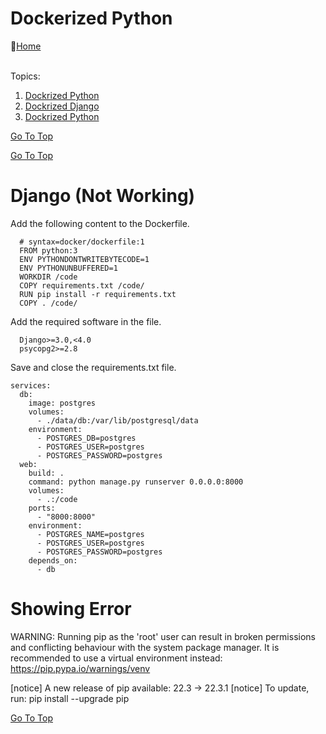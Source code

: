 # Dockerized Python
:link:[Home](all-file-links.md)     


<a name="top"></a>  
Topics: 

  1. [Dockrized Python](#doc_python)<br>
  2. [Dockrized Django](#doc_django)<br>
  3. [Dockrized Python](#doc_flash)<br>









[Go To Top](#top)
<a name="doc_python"></a>  



[Go To Top](#top)
<a name="doc_django"></a>  
# Django   (Not Working)
Add the following content to the Dockerfile.

      # syntax=docker/dockerfile:1
      FROM python:3
      ENV PYTHONDONTWRITEBYTECODE=1
      ENV PYTHONUNBUFFERED=1
      WORKDIR /code
      COPY requirements.txt /code/
      RUN pip install -r requirements.txt
      COPY . /code/





Add the required software in the file.

      Django>=3.0,<4.0
      psycopg2>=2.8

Save and close the requirements.txt file.


    services:
      db:
        image: postgres
        volumes:
          - ./data/db:/var/lib/postgresql/data
        environment:
          - POSTGRES_DB=postgres
          - POSTGRES_USER=postgres
          - POSTGRES_PASSWORD=postgres
      web:
        build: .
        command: python manage.py runserver 0.0.0.0:8000
        volumes:
          - .:/code
        ports:
          - "8000:8000"
        environment:
          - POSTGRES_NAME=postgres
          - POSTGRES_USER=postgres
          - POSTGRES_PASSWORD=postgres
        depends_on:
          - db


# Showing Error

WARNING: Running pip as the 'root' user can result in broken permissions and conflicting behaviour with the system package manager. It is recommended to use a virtual environment instead: https://pip.pypa.io/warnings/venv

[notice] A new release of pip available: 22.3 -> 22.3.1
[notice] To update, run: pip install --upgrade pip







[Go To Top](#top)
<a name="doc_flash"></a>  
